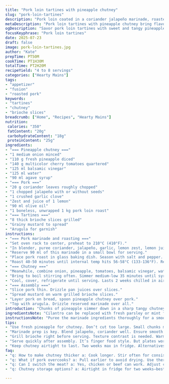 ```yaml
---
title: "Pork loin tartines with pineapple chutney"
slug: "pork-loin-tartines"
description: "Pork loin coated in a coriander jalapeño marinade, roasted to medium. Pineapple-tomato chutney sweetened with agave and balsamic vinegar simmers down to a thick glaze. Thick brioche slices grilled, spread with wholegrain mustard, topped with thin pork slices, chutney, and peppery arugula. Marinade reserved for drizzling. A mix of sweet, heat, citrus, and herb freshness. Cook times tweaked slightly; agave replaces maple syrup; balsamic vinegar swapped in for rice vinegar. Cilantro, jalapeño, and garlic in pureed marinade. Chill chutney ahead. Includes roasting rest and simple assembly with some punch."
metaDescription: "Pork loin tartines with pineapple chutney bring flavor and freshness. The perfect fusion dish to satisfy your hunger."
ogDescription: "Savor pork loin tartines with sweet and tangy pineapple chutney. A delightful French-inspired recipe perfect for gatherings."
focusKeyphrase: "Pork loin tartines"
date: 2025-07-23
draft: false
image: pork-loin-tartines.jpg
author: "Kate"
prepTime: PT50M
cookTime: PT1H30M
totalTime: PT2H20M
recipeYield: "4 to 8 servings"
categories: ["Hearty Mains"]
tags:
- "appetizer"
- "fusion"
- "roasted pork"
keywords:
- "tartines"
- "chutney"
- "brioche slices"
breadcrumb: ["Home", "Recipes", "Hearty Mains"]
nutrition: 
 calories: "350"
 fatContent: "20g"
 carbohydrateContent: "18g"
 proteinContent: "25g"
ingredients:
- "=== Pineapple chutney ==="
- "1 medium onion minced"
- "110 g fresh pineapple diced"
- "140 g multicolor cherry tomatoes quartered"
- "125 ml balsamic vinegar"
- "125 ml water"
- "90 ml agave syrup"
- "=== Pork ==="
- "20 g coriander leaves roughly chopped"
- "1 chopped jalapeño with or without seeds"
- "1 crushed garlic clove"
- "Zest and juice of 1 lemon"
- "90 ml olive oil"
- "1 boneless, unwrapped 1 kg pork loin roast"
- "=== Tartines ==="
- "8 thick brioche slices grilled"
- "Grainy mustard to spread"
- "Arugula for garnish"
instructions:
- "=== Pork marinade and roasting ==="
- "Set oven rack to center, preheat to 210°C (410°F)."
- "In blender, puree coriander, jalapeño, garlic, lemon zest, lemon juice, and olive oil. Season with salt and pepper."
- "Reserve 90 ml of this marinade in a small bowl for serving."
- "Place pork roast in glass baking dish. Season with salt and pepper. Coat with remaining marinade."
- "Roast 40-50 minutes until internal temp hits 56-58°C (133-136°F). Remove, cover loosely with foil, rest 15 minutes. Carryover heat raises temp to about 62°C (144°F)."
- "=== Chutney ==="
- "Meanwhile, combine onion, pineapple, tomatoes, balsamic vinegar, water, and agave syrup in saucepan."
- "Bring to boil stirring often. Simmer medium-low 35 minutes until syrupy. Season with salt and pepper."
- "Cool, cover, refrigerate until serving. Lasts 2 weeks chilled in airtight container."
- "=== Assembly ==="
- "Slice pork thin. Drizzle pan juices over slices."
- "Spread mustard on warm grilled brioche slices."
- "Layer pork on bread, spoon pineapple chutney over pork."
- "Top with arugula. Drizzle reserved marinade over all."
introduction: "Chunks of pineapple simmer down in a sharp tangy chutney sweetened lightly with agave rather than syrup. The roasting pork loin, rub coated with a punchy cilantro jalapeño marinade, cooks slowly to pink, resting about 15 minutes to stay juicy. Thick brioche slices get dressed in grainy mustard then layered with sliced pork, pineapple chutney. Peppery arugula pushed on top, a drizzle of extra marinade brightens. Balsamic vinegar switched into the chutney for richer flavor, changing timing slightly to get that sticky texture. Steps are streamlined but timings altered by several minutes each step. Cool chutney beforehand. Final dish assembled quickly at serving, finger food style or plated up. Sharp, sweet, savory, spicy."
ingredientsNote: "Cilantro can be replaced with fresh parsley or mint for different herb notes. Jalapeño seeds left or removed changes heat level—adjust as preferred. Agave syrup replaces maple syrup here, a milder sweetness, with balsamic vinegar swapped in for rice vinegar to deepen the chutney flavor. The chutney thickens with slow simmering; keep the heat moderate to avoid burning. Pineapple pieces should be small and fresh for best texture. Pork loin about 1kg is ideal; trimmed and unrolled. Keep marinade reserved before coating pork for drizzling at service. Brioche slices best grilled just before plating for texture contrast with chutney and meat."
instructionsNote: "Puree the marinade ingredients thoroughly for a smooth but not watery liquid. Allow the pork to marinate briefly as you preheat oven. When roasting, use an instant-read thermometer to avoid overcooking; aim for medium doneness. Rest the pork tented in foil to seal juices—this temp rise is crucial. Meanwhile, chutney needs frequent stirring during simmer to avoid sticking or burning. Simmer time tweaked to about 35 minutes until thick but not dry. Chill chutney to develop flavors further. Before serving, slice pork against the grain for tenderness. Spread mustard thickly to contrast sweet chutney and accompany the peppery arugula. Drizzle reserved marinade for brightness and extra punch on the finished tartines."
tips:
- "Use fresh pineapple for chutney. Don’t cut too large. Small chunks mix better. Cook chutney low heat. Stir often to avoid burnt bits. Ideal is syrupy texture, not too dry or watery. Test for seasoning. Tweak salt or sweet to balance flavors."
- "Marinade prep is key. Blend jalapeño, coriander well. Ensure smooth blend for even coat. Reserve part of marinade before applying. This adds depth when drizzled later. Pork needs rest after roasting. It helps juices redistribute. Cover with foil loosely during rest."
- "Grill brioche right before serving. Texture contrast is needed. Warm bread absorbs chutney flavors well. Spread mustard thickly. It offsets sweetness from chutney. Pound for flavor punch. Aim for balance on every bite. Use peppery arugula atop. Fresh greens are a must."
- "Serve quickly after assembly. It’s finger food style. But plates work too. Drizzle reserved marinade on top. Brightens the presentation. Adjust jalapeño heat level. Seeds can be removed for less spice. Marinate pork briefly. Aim for juicy, medium doneness."
- "Keep chutney airtight to last. Two weeks max in fridge. Alternatives for herbs include parsley, mint. Adjust to taste. Avoid letting chutney dry out. Monitor as it cooks. Thin sliced pork ensures tenderness. Cut against grain to help with bite."
faq:
- "q: How to make chutney thicker a: Cook longer. Stir often for consistency. Avoid high heat—burning happens easily. Right texture is key. Too thick needs water adjustment. Tweak seasoning—salt and sweet balance."
- "q: What if pork overcooks? a: Pull earlier to avoid drying. Use thermometer for accuracy—key for doneness. Resting helps retain juices, but if already dry, moisture additions can assist. Sauce helps too."
- "q: Can I switch the meat? a: Yes, chicken or beef can work. Adjust cooking times though. Chicken needs to reach 75°C. Beef for medium should be around 60°C. Taste changes based on the cut."
- "q: Chutney storage options? a: Airtight in fridge for two weeks—best flavor preservation. Consider freezing for longer storage. Thaw before use. Tweak recipe for larger batches too. Adjust ingredients, but keep core same."

---
```

